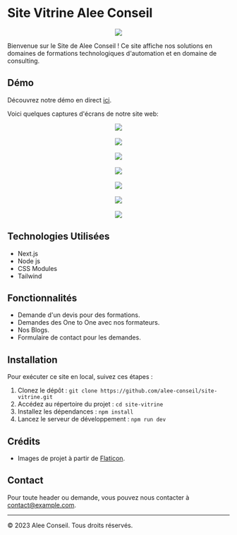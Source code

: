 # Site Vitrine Alee Conseil

<div align="center"><img src="https://i.ibb.co/XXT3608/logo.png" /></div>

Bienvenue sur le Site de Alee Conseil ! Ce site affiche nos solutions en domaines de formations technologiques d'automation et en domaine de consulting.

## Démo
Découvrez notre démo en direct [ici](https://www.aleeconseil.com).

Voici quelques captures d'écrans de notre site web:
<div align="center"><img src="https://i.ibb.co/XXT3608/logo.png" /></div>
<br/>
<div align="center"><img src="https://i.ibb.co/XXT3608/logo.png" /></div>
<br/>
<div align="center"><img src="https://i.ibb.co/XXT3608/logo.png" /></div>
<br/>
<div align="center"><img src="https://i.ibb.co/XXT3608/logo.png" /></div>
<br/>
<div align="center"><img src="https://i.ibb.co/XXT3608/logo.png" /></div>
<br/>
<div align="center"><img src="https://i.ibb.co/XXT3608/logo.png" /></div>
<br/>
<div align="center"><img src="https://i.ibb.co/XXT3608/logo.png" /></div>

## Technologies Utilisées
- Next.js
- Node js
- CSS Modules
- Tailwind

## Fonctionnalités
- Demande d'un devis pour des formations.
- Demandes des One to One avec nos formateurs.
- Nos Blogs.
- Formulaire de contact pour les demandes.

## Installation
Pour exécuter ce site en local, suivez ces étapes :

1. Clonez le dépôt : `git clone https://github.com/alee-conseil/site-vitrine.git`
2. Accédez au répertoire du projet : `cd site-vitrine`
3. Installez les dépendances : `npm install`
4. Lancez le serveur de développement : `npm run dev`

## Crédits
- Images de projet à partir de [Flaticon](https://www.flaticon.com).

## Contact

Pour toute header ou demande, vous pouvez nous contacter à contact@example.com.

---

© 2023 Alee Conseil. Tous droits réservés.
